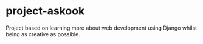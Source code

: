 # project-askook
Project based on learning more about web development using Django whilst being as creative as possible.
